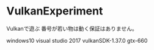# VulkanExperiment
Vulkanで遊ぶ
番号が若い物は動く保証はありません。

windows10
visual studio 2017
vulkanSDK-1.37.0
gtx-660
